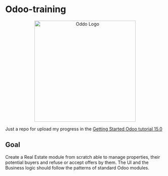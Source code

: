 # Odoo-training

<p align="center">
  <img src="https://odoocdn.com/openerp_website/static/src/img/assets/svg/odoo_logo.svg" width="320" alt="Oddo Logo" /></a>
</p>

 Just a repo for upload my progress in the <a href="https://www.odoo.com/documentation/15.0/developer/howtos/rdtraining.html">Getting Started Odoo tutorial 15.0</a>
 
 ## Goal
 Create a Real Estate module from scratch able to manage properties, their potential buyers and refuse or accept offers by them.
The UI and the Business logic should follow the patterns of standard Odoo modules.
